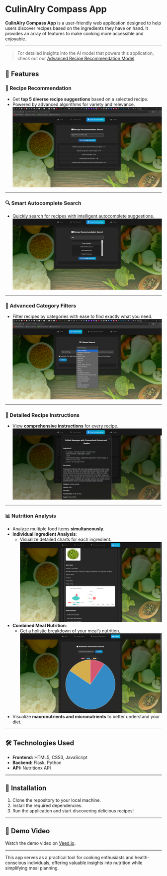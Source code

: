 # CulinAIry Compass App

**CulinAIry Compass App** is a user-friendly web application designed to help users discover recipes based on the ingredients they have on hand. It provides an array of features to make cooking more accessible and enjoyable.

---

> For detailed insights into the AI model that powers this application, check out our [Advanced Recipe Recommendation Model](./aimodel).
## 🌟 **Features**

### **🍳 Recipe Recommendation**
- Get **top 5 diverse recipe suggestions** based on a selected recipe.  
- Powered by advanced algorithms for variety and relevance.  
![Recipe Recommendations](screenshots/advreccomendation.png)

---

### **🔍 Smart Autocomplete Search**
- Quickly search for recipes with intelligent autocomplete suggestions.  
![Autocomplete Search](screenshots/autocomplete.png)

---

### **🔖 Advanced Category Filters**
- Filter recipes by categories with ease to find exactly what you need.  
![Category Filters](screenshots/filter.png)

---

### **📜 Detailed Recipe Instructions**
- View **comprehensive instructions** for every recipe.  
![Recipe Details](screenshots/det.png)

---

### **📊 Nutrition Analysis**
- Analyze multiple food items **simultaneously**.  
- **Individual Ingredient Analysis**:
  - Visualize detailed charts for each ingredient.  
  ![Individual Nutrition](screenshots/viz3.png)  
- **Combined Meal Nutrition**:
  - Get a holistic breakdown of your meal’s nutrition.  
  ![Combined Nutrition](screenshots/viz2.png)  
- Visualize **macronutrients and micronutrients** to better understand your diet.  

---

## 🛠️ **Technologies Used**
- **Frontend:** HTML5, CSS3, JavaScript  
- **Backend:** Flask, Python  
- **API:** Nutritionx API  

---

## 🚀 **Installation**
1. Clone the repository to your local machine.  
2. Install the required dependencies.  
3. Run the application and start discovering delicious recipes!  

---

## 🎥 **Demo Video**
Watch the demo video on [Veed.io](https://www.veed.io/view/88c9f9c3-b371-44ff-af1e-0179dd2d961f?panel=share).

---

This app serves as a practical tool for cooking enthusiasts and health-conscious individuals, offering valuable insights into nutrition while simplifying meal planning.
